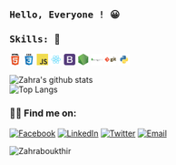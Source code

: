 ### <samp>Hello, Everyone ! :grinning: </samp>

### <samp> Skills: </samp>:muscle:
<!-- <img src="https://img.shields.io/badge/python%20-%2314354C.svg?&style=for-the-badge&logo=python&logoColor=white"/> 
<img src="https://img.shields.io/badge/reactjs%20-%23092E20.svg?&style=for-the-badge&logo=reactjs&logoColor=white"/> 
<img src="https://img.shields.io/badge/javascript%20-%23323330.svg?&style=for-the-badge&logo=javascript&logoColor=%23F7DF1E"/> 
<img src="https://img.shields.io/badge/html5%20-%23E34F26.svg?&style=for-the-badge&logo=html5&logoColor=white"/>
<img src="https://img.shields.io/badge/css3%20-%231572B6.svg?&style=for-the-badge&logo=css3&logoColor=white"/> 
<img src="https://img.shields.io/badge/bootstrap%20-%23563D7C.svg?&style=for-the-badge&logo=bootstrap&logoColor=white"/> 
<img src="https://img.shields.io/badge/git%20-%23F05033.svg?&style=for-the-badge&logo=git&logoColor=white"/>    -->
<code><img height="20" src="https://raw.githubusercontent.com/github/explore/80688e429a7d4ef2fca1e82350fe8e3517d3494d/topics/html/html.png"></code>
<code><img height="20" src="https://raw.githubusercontent.com/github/explore/80688e429a7d4ef2fca1e82350fe8e3517d3494d/topics/css/css.png"></code>
<code><img height="20" src="https://raw.githubusercontent.com/github/explore/80688e429a7d4ef2fca1e82350fe8e3517d3494d/topics/javascript/javascript.png"></code>
<code><img height="20" src="https://raw.githubusercontent.com/github/explore/80688e429a7d4ef2fca1e82350fe8e3517d3494d/topics/react/react.png"></code>
<code><img height="20" src="https://raw.githubusercontent.com/github/explore/80688e429a7d4ef2fca1e82350fe8e3517d3494d/topics/bootstrap/bootstrap.png"></code>
<code><img height="20" src="https://raw.githubusercontent.com/github/explore/80688e429a7d4ef2fca1e82350fe8e3517d3494d/topics/nodejs/nodejs.png"></code>
<code><img height="20" src="https://raw.githubusercontent.com/github/explore/80688e429a7d4ef2fca1e82350fe8e3517d3494d/topics/mongodb/mongodb.png"></code>
<code><img height="20" src="https://raw.githubusercontent.com/github/explore/80688e429a7d4ef2fca1e82350fe8e3517d3494d/topics/git/git.png"></code>
<code><img height="20" src="https://raw.githubusercontent.com/github/explore/80688e429a7d4ef2fca1e82350fe8e3517d3494d/topics/python/python.png"></code>
<br />
<!-- [![Zahra's github stats](https://github-readme-stats.vercel.app/api?username=zahraboukthir&hide=stars,issues&count_private=true&show_icons=true&theme=tokyonight)](https://github.com/zahraboukthir/github-readme-stats) <br /> -->

<!-- ![Kelvin's github stats](https://github-readme-stats.vercel.app/api?username=kelvin-mai&show_icons=true&theme=nightowl) -->
<!-- [![Top Langs](https://github-readme-stats.vercel.app/api/top-langs/?username=zahraboukthir&theme=nightowl&hide=html,css&langs_count=7)](https://github.com/zahraboukthir/github-readme-stats)<br /> -->
![Zahra's github stats](https://github-readme-stats.vercel.app/api?username=zahraboukthir&theme=tokyonight&show_icons=true&hide=["issues"])<br />
![Top Langs](https://github-readme-stats.vercel.app/api/top-langs/?username=zahraboukthir&theme=tokyonight&layout=compact)
<h3> 🤝🏻 Find me on:</h3>
<a href="https://www.facebook.com/Zahra.Boukthir"><img alt="Facebook" src="https://img.shields.io/badge/facebook%20-%2314354C.svg-blue?style=flat-square&logo=facebook"></a>
<a href="https://www.linkedin.com/in/zahra-boukthir-748591185"><img alt="LinkedIn" src="https://img.shields.io/badge/zahra-boukthir%20Agarwal-blue?style=flat-square&logo=linkedin"></a>
  <a href="https://twitter.com/ZahraBoukthir"><img alt="Twitter" src="https://img.shields.io/badge/twitter%20-%2314354C.svg-blue?style=flat-square&logo=twitter"></a>
 <a href="mailto:zahraboukthir@gmail.com"><img alt="Email" src="https://img.shields.io/badge/Email-zahraboukth@gmail.com-blue?style=flat-square&logo=gmail"></a>
  <p align="left"> <img src="https://komarev.com/ghpvc/?username=zahraboukthir" alt="Zahraboukthir" /> </p>
